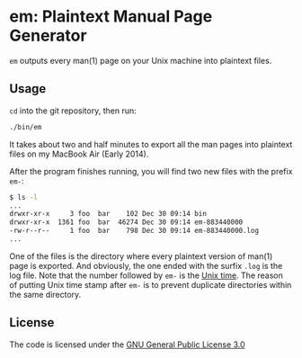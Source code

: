 em: Plaintext Manual Page Generator
========================

`em` outputs every man(1) page on your Unix machine into plaintext files.

Usage 
-----

`cd` into the git repository, then run:

```sh
./bin/em
```

It takes about two and half minutes to export all the man pages into plaintext files on my MacBook Air (Early 2014).

After the program finishes running, you will find two new files with the prefix `em-`: 

```sh
$ ls -l
...
drwxr-xr-x     3 foo  bar    102 Dec 30 09:14 bin
drwxr-xr-x  1361 foo  bar  46274 Dec 30 09:14 em-883440000
-rw-r--r--     1 foo  bar    798 Dec 30 09:14 em-883440000.log
...
```

One of the files is the directory where every plaintext version of man(1) page is exported. And obviously, the one ended with the surfix `.log` is the log file. Note that the number followed by `em-` is the [Unix time](https://en.wikipedia.org/wiki/Unix_time). The reason of putting Unix time stamp after `em-` is to prevent duplicate directories within the same directory. 

License
-------
The code is licensed under the [GNU General Public License 3.0](https://raw.githubusercontent.com/chiayolin/em/master/LICENSE)
